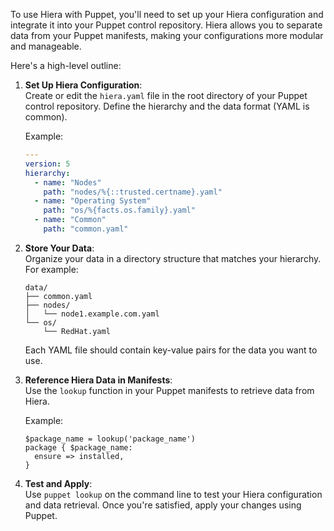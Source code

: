 To use Hiera with Puppet, you'll need to set up your Hiera configuration and integrate it into your Puppet control repository. Hiera allows you to separate data from your Puppet manifests, making your configurations more modular and manageable.

Here's a high-level outline:

1. **Set Up Hiera Configuration**:  
   Create or edit the `hiera.yaml` file in the root directory of your Puppet control repository. Define the hierarchy and the data format (YAML is common).

   Example:
   ```yaml
   ---
   version: 5
   hierarchy:
     - name: "Nodes"
       path: "nodes/%{::trusted.certname}.yaml"
     - name: "Operating System"
       path: "os/%{facts.os.family}.yaml"
     - name: "Common"
       path: "common.yaml"
   ```

2. **Store Your Data**:  
   Organize your data in a directory structure that matches your hierarchy. For example:
   ```
   data/
   ├── common.yaml
   ├── nodes/
   │   └── node1.example.com.yaml
   └── os/
       └── RedHat.yaml
   ```

   Each YAML file should contain key-value pairs for the data you want to use.

3. **Reference Hiera Data in Manifests**:  
   Use the `lookup` function in your Puppet manifests to retrieve data from Hiera.

   Example:
   ```puppet
   $package_name = lookup('package_name')
   package { $package_name:
     ensure => installed,
   }
   ```

4. **Test and Apply**:  
   Use `puppet lookup` on the command line to test your Hiera configuration and data retrieval. Once you're satisfied, apply your changes using Puppet.

